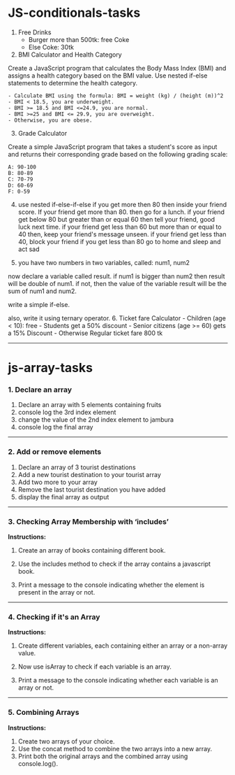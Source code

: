 # JS-conditionals-tasks

1. Free Drinks
   - Burger more than 500tk: free Coke
   - Else Coke: 30tk
2. BMI Calculator and Health Category

Create a JavaScript program that calculates the Body Mass Index (BMI) and assigns a health category based on the BMI value. Use nested if-else statements to determine the health category.

    - Calculate BMI using the formula: BMI = weight (kg) / (height (m))^2
    - BMI < 18.5, you are underweight.
    - BMI >= 18.5 and BMI <=24.9, you are normal.
    - BMI >=25 and BMI <= 29.9, you are overweight.
    - Otherwise, you are obese.

3. Grade Calculator

Create a simple JavaScript program that takes a student's score as input and returns their corresponding grade based on the following grading scale:

    A: 90-100
    B: 80-89
    C: 70-79
    D: 60-69
    F: 0-59

4. use nested if-else-if-else
   if you get more then 80 then inside your friend score.
   If your friend get more than 80. then go for a lunch.
   if your friend get below 80 but greater than or equal 60 then tell your friend, good luck next time.
   if your friend get less than 60 but more than or equal to 40 then, keep your friend's message unseen.
   if your friend get less than 40, block your friend
   if you get less than 80 go to home and sleep and act sad

5. you have two numbers in two variables, called: num1, num2

now declare a variable called result.
if num1 is bigger than num2 then result will be double of num1. if not, then the value of the variable result will be the sum of num1 and num2.

write a simple if-else.

also, write it using ternary operator. 6. Ticket fare Calculator - Children (age < 10): free - Students get a 50% discount - Senior citizens (age >= 60) gets a 15% Discount - Otherwise Regular ticket fare 800 tk

---

# js-array-tasks

### 1. Declare an array

1. Declare an array with 5 elements containing fruits
2. console log the 3rd index element
3. change the value of the 2nd index element to jambura
4. console log the final array

---

### 2. Add or remove elements

1. Declare an array of 3 tourist destinations
2. Add a new tourist destination to your tourist array
3. Add two more to your array
4. Remove the last tourist destination you have added
5. display the final array as output

---

### 3. Checking Array Membership with ‘includes’

**Instructions:**

1. Create an array of books containing different book.

2. Use the includes method to check if the array contains a javascript book.

3. Print a message to the console indicating whether the element is present in the array or not.

---

### 4. Checking if it's an Array

**Instructions:**

1. Create different variables, each containing either an array or a non-array value.

2. Now use isArray to check if each variable is an array.

3. Print a message to the console indicating whether each variable is an array or not.

---

### 5. Combining Arrays

**Instructions:**

1. Create two arrays of your choice.
2. Use the concat method to combine the two arrays into a new array.
3. Print both the original arrays and the combined array using console.log().
